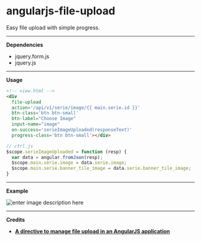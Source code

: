 angularjs-file-upload
=====================

Easy file upload with simple progress.

----------

**Dependencies**

 - jquery.form.js
 - jquery.js

----------

**Usage**

```html
<!-- view.html -->
<div
  file-upload
  action='/api/v1/serie/image/{{ main.serie.id }}'
  btn-class='btn btn-small'
  btn-label="Choose Image"
  input-name="image"
  on-success='serieImageUploaded(responseText)'
  progress-class='btn btn-small'></div>
```

```js
// ctrl.js
$scope.serieImageUploaded = function (resp) {
  var data = angular.fromJson(resp);
  $scope.main.serie.image = data.serie.image;
  $scope.main.serie.banner_tile_image = data.serie.banner_tile_image;
}
```

----------

**Example**

![enter image description here][1]


----------

**Credits**

  - [**A directive to manage file upload in an AngularJS application**][2]


  [1]: http://i.imgur.com/dgxHQqE.png
  [2]: http://blog.brunoscopelliti.com/a-directive-to-manage-file-upload-in-an-angularjs-application
